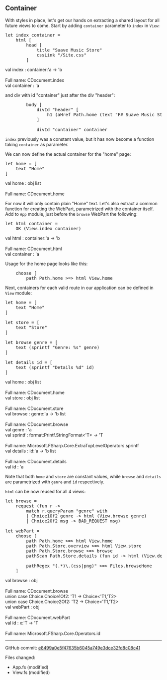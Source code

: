## Container

With styles in place, let's get our hands on extracting a shared layout for all future views to come.
Start by adding `container` parameter to `index` in `View`:

<pre class="fssnip highlighted"><div lang="fsharp"><span class="k">let</span> <span onmouseout="hideTip(event, 'View.fs:26-31_fs1', 1)" onmouseover="showTip(event, 'View.fs:26-31_fs1', 1)" class="f">index</span> <span onmouseout="hideTip(event, 'View.fs:26-31_fs2', 2)" onmouseover="showTip(event, 'View.fs:26-31_fs2', 2)" class="i">container</span> <span class="o">=</span> &#10;    <span class="i">html</span> [&#10;        <span class="i">head</span> [&#10;            <span class="i">title</span> <span class="s">&quot;Suave Music Store&quot;</span>&#10;            <span class="i">cssLink</span> <span class="s">&quot;/Site.css&quot;</span>&#10;        ]&#10;</div></pre>&#10;<div class="tip" id="View.fs:26-31_fs1">val index : container:&#39;a -&gt; &#39;b<br /><br />Full name: CDocument.index</div>&#10;<div class="tip" id="View.fs:26-31_fs2">val container : &#39;a</div>&#10;&#10;

and div with id "container" just after the div "header":

<pre class="fssnip highlighted"><div lang="fsharp">        <span class="i">body</span> [&#10;            <span class="i">divId</span> <span class="s">&quot;header&quot;</span> [&#10;                <span class="i">h1</span> (<span class="i">aHref</span> <span class="i">Path</span><span class="o">.</span><span class="i">home</span> (<span class="i">text</span> <span class="s">&quot;F# Suave Music Store&quot;</span>))&#10;            ]&#10;&#10;            <span class="i">divId</span> <span class="s">&quot;container&quot;</span> <span class="i">container</span>&#10;</div></pre>&#10;&#10;

`index` previously was a constant value, but it has now become a function taking `container` as parameter.

We can now define the actual container for the "home" page:

<pre class="fssnip highlighted"><div lang="fsharp"><span class="k">let</span> <span onmouseout="hideTip(event, 'View.fs:10-12_fs1', 1)" onmouseover="showTip(event, 'View.fs:10-12_fs1', 1)" class="i">home</span> <span class="o">=</span> [&#10;    <span class="i">text</span> <span class="s">&quot;Home&quot;</span>&#10;]&#10;</div></pre>&#10;<div class="tip" id="View.fs:10-12_fs1">val home : obj list<br /><br />Full name: CDocument.home</div>&#10;&#10;

For now it will only contain plain "Home" text.
Let's also extract a common function for creating the WebPart, parametrized with the container itself.
Add to `App` module, just before the `browse` WebPart the following:

<pre class="fssnip highlighted"><div lang="fsharp"><span class="k">let</span> <span onmouseout="hideTip(event, 'App.fs:9-10_fs1', 1)" onmouseover="showTip(event, 'App.fs:9-10_fs1', 1)" class="f">html</span> <span onmouseout="hideTip(event, 'App.fs:9-10_fs2', 2)" onmouseover="showTip(event, 'App.fs:9-10_fs2', 2)" class="i">container</span> <span class="o">=</span>&#10;    <span class="i">OK</span> (<span class="i">View</span><span class="o">.</span><span class="i">index</span> <span onmouseout="hideTip(event, 'App.fs:9-10_fs2', 3)" onmouseover="showTip(event, 'App.fs:9-10_fs2', 3)" class="i">container</span>)&#10;</div></pre>&#10;<div class="tip" id="App.fs:9-10_fs1">val html : container:&#39;a -&gt; &#39;b<br /><br />Full name: CDocument.html</div>&#10;<div class="tip" id="App.fs:9-10_fs2">val container : &#39;a</div>&#10;&#10;

Usage for the home page looks like this:

<pre class="fssnip highlighted"><div lang="fsharp">    <span class="i">choose</span> [&#10;        <span class="i">path</span> <span class="i">Path</span><span class="o">.</span><span class="i">home</span> <span class="o">&gt;</span><span class="o">=&gt;</span> <span class="i">html</span> <span class="i">View</span><span class="o">.</span><span class="i">home</span>&#10;</div></pre>&#10;&#10;

Next, containers for each valid route in our application can be defined in `View` module:

<pre class="fssnip highlighted"><div lang="fsharp"><span class="k">let</span> <span onmouseout="hideTip(event, 'View.fs:10-24_fs1', 1)" onmouseover="showTip(event, 'View.fs:10-24_fs1', 1)" class="i">home</span> <span class="o">=</span> [&#10;    <span class="i">text</span> <span class="s">&quot;Home&quot;</span>&#10;]&#10;&#10;<span class="k">let</span> <span onmouseout="hideTip(event, 'View.fs:10-24_fs2', 2)" onmouseover="showTip(event, 'View.fs:10-24_fs2', 2)" class="i">store</span> <span class="o">=</span> [&#10;    <span class="i">text</span> <span class="s">&quot;Store&quot;</span>&#10;]&#10;&#10;<span class="k">let</span> <span onmouseout="hideTip(event, 'View.fs:10-24_fs3', 3)" onmouseover="showTip(event, 'View.fs:10-24_fs3', 3)" class="f">browse</span> <span onmouseout="hideTip(event, 'View.fs:10-24_fs4', 4)" onmouseover="showTip(event, 'View.fs:10-24_fs4', 4)" class="i">genre</span> <span class="o">=</span> [&#10;    <span class="i">text</span> (<span onmouseout="hideTip(event, 'View.fs:10-24_fs5', 5)" onmouseover="showTip(event, 'View.fs:10-24_fs5', 5)" class="i">sprintf</span> <span class="s">&quot;Genre: %s&quot;</span> <span onmouseout="hideTip(event, 'View.fs:10-24_fs4', 6)" onmouseover="showTip(event, 'View.fs:10-24_fs4', 6)" class="i">genre</span>)&#10;]&#10;&#10;<span class="k">let</span> <span onmouseout="hideTip(event, 'View.fs:10-24_fs6', 7)" onmouseover="showTip(event, 'View.fs:10-24_fs6', 7)" class="f">details</span> <span onmouseout="hideTip(event, 'View.fs:10-24_fs7', 8)" onmouseover="showTip(event, 'View.fs:10-24_fs7', 8)" class="i">id</span> <span class="o">=</span> [&#10;    <span class="i">text</span> (<span onmouseout="hideTip(event, 'View.fs:10-24_fs5', 9)" onmouseover="showTip(event, 'View.fs:10-24_fs5', 9)" class="i">sprintf</span> <span class="s">&quot;Details %d&quot;</span> <span onmouseout="hideTip(event, 'View.fs:10-24_fs7', 10)" onmouseover="showTip(event, 'View.fs:10-24_fs7', 10)" class="i">id</span>)&#10;]&#10;</div></pre>&#10;<div class="tip" id="View.fs:10-24_fs1">val home : obj list<br /><br />Full name: CDocument.home</div>&#10;<div class="tip" id="View.fs:10-24_fs2">val store : obj list<br /><br />Full name: CDocument.store</div>&#10;<div class="tip" id="View.fs:10-24_fs3">val browse : genre:&#39;a -&gt; &#39;b list<br /><br />Full name: CDocument.browse</div>&#10;<div class="tip" id="View.fs:10-24_fs4">val genre : &#39;a</div>&#10;<div class="tip" id="View.fs:10-24_fs5">val sprintf : format:Printf.StringFormat&lt;&#39;T&gt; -&gt; &#39;T<br /><br />Full name: Microsoft.FSharp.Core.ExtraTopLevelOperators.sprintf</div>&#10;<div class="tip" id="View.fs:10-24_fs6">val details : id:&#39;a -&gt; &#39;b list<br /><br />Full name: CDocument.details</div>&#10;<div class="tip" id="View.fs:10-24_fs7">val id : &#39;a</div>&#10;&#10;

Note that both `home` and `store` are constant values, while `browse` and `details` are parametrized with `genre` and `id` respectively.

`html` can be now reused for all 4 views:

<pre class="fssnip highlighted"><div lang="fsharp"><span class="k">let</span> <span onmouseout="hideTip(event, 'App.fs:12-26_fs1', 1)" onmouseover="showTip(event, 'App.fs:12-26_fs1', 1)" class="i">browse</span> <span class="o">=</span>&#10;    <span class="i">request</span> (<span class="k">fun</span> <span class="i">r</span> <span class="k">-&gt;</span>&#10;        <span class="k">match</span> <span class="i">r</span><span class="o">.</span><span class="i">queryParam</span> <span class="s">&quot;genre&quot;</span> <span class="k">with</span>&#10;        | <span onmouseout="hideTip(event, 'App.fs:12-26_fs2', 2)" onmouseover="showTip(event, 'App.fs:12-26_fs2', 2)" class="i">Choice1Of2</span> <span class="i">genre</span> <span class="k">-&gt;</span> <span class="i">html</span> (<span class="i">View</span><span class="o">.</span><span onmouseout="hideTip(event, 'App.fs:12-26_fs1', 3)" onmouseover="showTip(event, 'App.fs:12-26_fs1', 3)" class="i">browse</span> <span class="i">genre</span>)&#10;        | <span onmouseout="hideTip(event, 'App.fs:12-26_fs3', 4)" onmouseover="showTip(event, 'App.fs:12-26_fs3', 4)" class="i">Choice2Of2</span> <span class="i">msg</span> <span class="k">-&gt;</span> <span class="i">BAD_REQUEST</span> <span class="i">msg</span>)&#10;&#10;<span class="k">let</span> <span onmouseout="hideTip(event, 'App.fs:12-26_fs4', 5)" onmouseover="showTip(event, 'App.fs:12-26_fs4', 5)" class="i">webPart</span> <span class="o">=</span> &#10;    <span class="i">choose</span> [&#10;        <span class="i">path</span> <span class="i">Path</span><span class="o">.</span><span class="i">home</span> <span class="o">&gt;</span><span class="o">=&gt;</span> <span class="i">html</span> <span class="i">View</span><span class="o">.</span><span class="i">home</span>&#10;        <span class="i">path</span> <span class="i">Path</span><span class="o">.</span><span class="i">Store</span><span class="o">.</span><span class="i">overview</span> <span class="o">&gt;</span><span class="o">=&gt;</span> <span class="i">html</span> <span class="i">View</span><span class="o">.</span><span class="i">store</span>&#10;        <span class="i">path</span> <span class="i">Path</span><span class="o">.</span><span class="i">Store</span><span class="o">.</span><span onmouseout="hideTip(event, 'App.fs:12-26_fs1', 6)" onmouseover="showTip(event, 'App.fs:12-26_fs1', 6)" class="i">browse</span> <span class="o">&gt;</span><span class="o">=&gt;</span> <span onmouseout="hideTip(event, 'App.fs:12-26_fs1', 7)" onmouseover="showTip(event, 'App.fs:12-26_fs1', 7)" class="i">browse</span>&#10;        <span class="i">pathScan</span> <span class="i">Path</span><span class="o">.</span><span class="i">Store</span><span class="o">.</span><span class="i">details</span> (<span class="k">fun</span> <span onmouseout="hideTip(event, 'App.fs:12-26_fs5', 8)" onmouseover="showTip(event, 'App.fs:12-26_fs5', 8)" class="i">id</span> <span class="k">-&gt;</span> <span class="i">html</span> (<span class="i">View</span><span class="o">.</span><span class="i">details</span> <span onmouseout="hideTip(event, 'App.fs:12-26_fs5', 9)" onmouseover="showTip(event, 'App.fs:12-26_fs5', 9)" class="i">id</span>))&#10;&#10;        <span class="i">pathRegex</span> <span class="s">&quot;(.*)\.(css|png)&quot;</span> <span class="o">&gt;</span><span class="o">=&gt;</span> <span class="i">Files</span><span class="o">.</span><span class="i">browseHome</span>&#10;    ]&#10;</div></pre>&#10;<div class="tip" id="App.fs:12-26_fs1">val browse : obj<br /><br />Full name: CDocument.browse</div>&#10;<div class="tip" id="App.fs:12-26_fs2">union case Choice.Choice1Of2: &#39;T1 -&gt; Choice&lt;&#39;T1,&#39;T2&gt;</div>&#10;<div class="tip" id="App.fs:12-26_fs3">union case Choice.Choice2Of2: &#39;T2 -&gt; Choice&lt;&#39;T1,&#39;T2&gt;</div>&#10;<div class="tip" id="App.fs:12-26_fs4">val webPart : obj<br /><br />Full name: CDocument.webPart</div>&#10;<div class="tip" id="App.fs:12-26_fs5">val id : x:&#39;T -&gt; &#39;T<br /><br />Full name: Microsoft.FSharp.Core.Operators.id</div>&#10;&#10;


---

GitHub commit: [e8499a0e5f47635b6045a749e3dce32fd8c08c41](https://github.com/theimowski/SuaveMusicStoreTutorial/commit/e8499a0e5f47635b6045a749e3dce32fd8c08c41)

Files changed:

* App.fs (modified)
* View.fs (modified)
